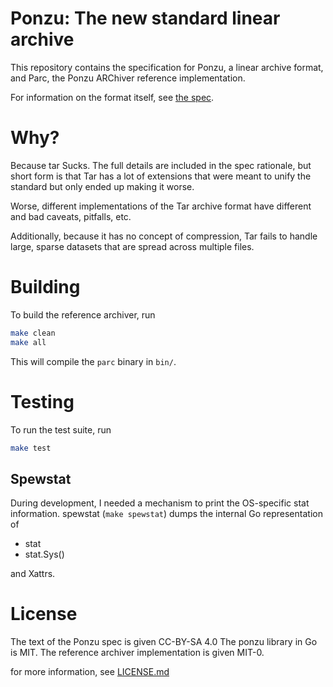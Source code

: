 # Ponzu: The new standard linear archive

This repository contains the specification for Ponzu, a linear archive format, and Parc, the Ponzu ARChiver reference implementation.

For information on the format itself, see [the spec](docs/content/docs/spec.md).

# Why? 

Because tar Sucks. The full details are included in the spec rationale, but
short form is that Tar has a lot of extensions that were meant to unify the
standard but only ended up making it worse. 

Worse, different implementations of the Tar archive format have different
and bad caveats, pitfalls, etc. 

Additionally, because it has no concept of compression, Tar fails to handle
large, sparse datasets that are spread across multiple files. 

# Building

To build the reference archiver, run

```sh
make clean
make all
```

This will compile the `parc` binary in `bin/`. 

# Testing

To run the test suite, run 

```sh
make test
```

## Spewstat

During development, I needed a mechanism to print the OS-specific stat information.
spewstat (`make spewstat`) dumps the internal Go representation of

* stat
* stat.Sys()

and Xattrs. 


# License

The text of the Ponzu spec is given CC-BY-SA 4.0
The ponzu library in Go is MIT.
The reference archiver implementation is given MIT-0. 

for more information, see [LICENSE.md](LICENSE.md)